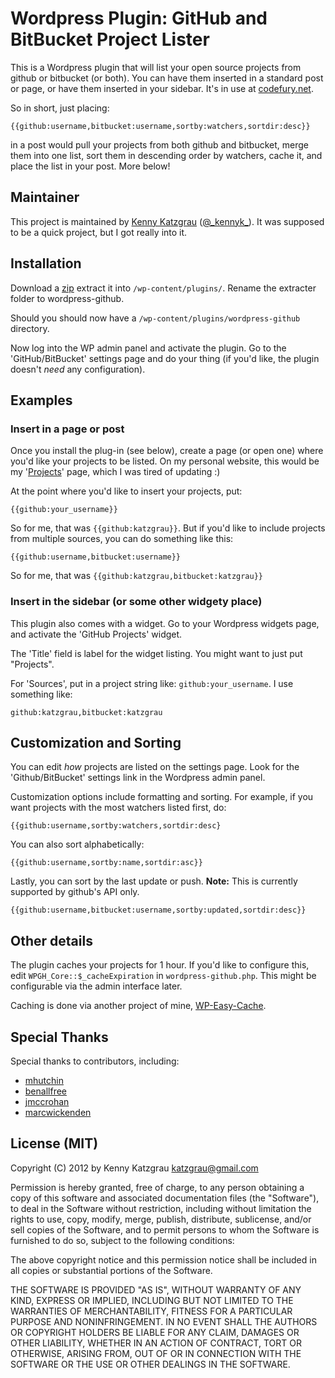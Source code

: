 # Wordpress Plugin: GitHub and BitBucket Project Lister

This is a Wordpress plugin that will list your open source projects from
github or bitbucket (or both). You can have them inserted in a standard post
or page, or have them inserted in your sidebar. It's in use at
[codefury.net](http://codefury.net/projects).

So in short, just placing:

`{{github:username,bitbucket:username,sortby:watchers,sortdir:desc}}`

in a post would pull your projects from both github and bitbucket, merge them into one list,
sort them in descending order by watchers, cache it, and place the list in your post. More below!

## Maintainer

This project is maintained by [Kenny Katzgrau](http://codefury.net) ([@\_kennyk\_](http://twitter.com/_kennyk_)). It
was supposed to be a quick project, but I got really into it.

## Installation

Download a [zip](https://github.com/katzgrau/wordpress-github/zipball/master) extract
it into `/wp-content/plugins/`. Rename the extracter folder to wordpress-github.

Should you should now have a `/wp-content/plugins/wordpress-github` directory.

Now log into the WP admin panel and activate the plugin. Go to the 'GitHub/BitBucket'
settings page and do your thing (if you'd like, the plugin doesn't _need_ any configuration).

## Examples

### Insert in a page or post

Once you install the plug-in (see below), create a page (or open one) where you'd like
your projects to be listed. On my personal website, this would be my '[Projects](http://codefury.net/projects)'
page, which I was tired of updating :)

At the point where you'd like to insert your projects, put:

`{{github:your_username}}`

So for me, that was `{{github:katzgrau}}`. But if you'd like to include projects
from multiple sources, you can do something like this:

`{{github:username,bitbucket:username}}`

So for me, that was `{{github:katzgrau,bitbucket:katzgrau}}`

### Insert in the sidebar (or some other widgety place)

This plugin also comes with a widget. Go to your Wordpress widgets page, and
activate the 'GitHub Projects' widget.

The 'Title' field is label for the widget listing. You might want to just put "Projects".

For 'Sources', put in a project string like: `github:your_username`. I use something like:

`github:katzgrau,bitbucket:katzgrau`

## Customization and Sorting

You can edit _how_ projects are listed on the settings page. Look for the
'Github/BitBucket' settings link in the Wordpress admin panel.

Customization options include formatting and sorting. For example, if you want projects
with the most watchers listed first, do:

`{{github:username,sortby:watchers,sortdir:desc}`

You can also sort alphabetically:

`{{github:username,sortby:name,sortdir:asc}}`

Lastly, you can sort by the last update or push. **Note:** This is currently supported by github's API only.

`{{github:username,bitbucket:username,sortby:updated,sortdir:desc}}`

## Other details

The plugin caches your projects for 1 hour. If you'd like to configure this,
 edit `WPGH_Core::$_cacheExpiration` in `wordpress-github.php`. This might be
 configurable via the admin interface later.

Caching is done via another project of mine, [WP-Easy-Cache](https://github.com/katzgrau/WP-Easy-Cache).

## Special Thanks

Special thanks to contributors, including:

* [mhutchin](http://github.com/mhutchin)
* [benallfree](http://github.com/benallfree)
* [jmccrohan](http://github.com/jmccrohan)
* [marcwickenden](http://offensivecoder.com/)

## License (MIT)

Copyright (C) 2012 by Kenny Katzgrau <katzgrau@gmail.com>

Permission is hereby granted, free of charge, to any person obtaining a copy
of this software and associated documentation files (the "Software"), to deal
in the Software without restriction, including without limitation the rights
to use, copy, modify, merge, publish, distribute, sublicense, and/or sell
copies of the Software, and to permit persons to whom the Software is
furnished to do so, subject to the following conditions:

The above copyright notice and this permission notice shall be included in
all copies or substantial portions of the Software.

THE SOFTWARE IS PROVIDED "AS IS", WITHOUT WARRANTY OF ANY KIND, EXPRESS OR
IMPLIED, INCLUDING BUT NOT LIMITED TO THE WARRANTIES OF MERCHANTABILITY,
FITNESS FOR A PARTICULAR PURPOSE AND NONINFRINGEMENT. IN NO EVENT SHALL THE
AUTHORS OR COPYRIGHT HOLDERS BE LIABLE FOR ANY CLAIM, DAMAGES OR OTHER
LIABILITY, WHETHER IN AN ACTION OF CONTRACT, TORT OR OTHERWISE, ARISING FROM,
OUT OF OR IN CONNECTION WITH THE SOFTWARE OR THE USE OR OTHER DEALINGS IN
THE SOFTWARE.
